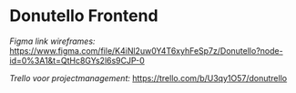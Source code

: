 # Donutello Frontend

*Figma link wireframes:* https://www.figma.com/file/K4iNl2uw0Y4T6xyhFeSp7z/Donutello?node-id=0%3A1&t=QtHc8GYs2l6s9CJP-0

*Trello voor projectmanagement:* https://trello.com/b/U3qy1O57/donutrello